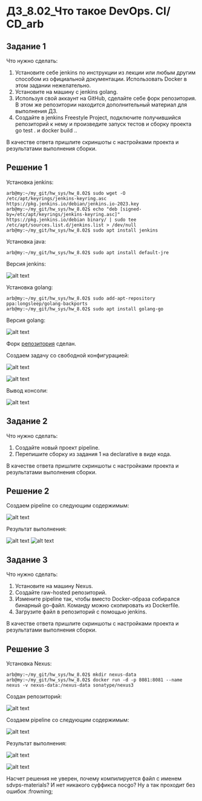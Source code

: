 # **ДЗ_8.02_Что такое DevOps. СI/СD_arb**


## Задание 1

Что нужно сделать:

1. Установите себе jenkins по инструкции из лекции или любым другим способом из официальной документации. Использовать Docker в этом задании нежелательно.
2. Установите на машину с jenkins golang.
3. Используя свой аккаунт на GitHub, сделайте себе форк репозитория. В этом же репозитории находится дополнительный материал для выполнения ДЗ.
4. Создайте в jenkins Freestyle Project, подключите получившийся репозиторий к нему и произведите запуск тестов и сборку проекта go test . и docker build ..

В качестве ответа пришлите скриншоты с настройками проекта и результатами выполнения сборки.

## Решение 1

Установка jenkins:

```
arb@my:~/my_git/hw_sys/hw_8.02$ sudo wget -O /etc/apt/keyrings/jenkins-keyring.asc https://pkg.jenkins.io/debian/jenkins.io-2023.key
arb@my:~/my_git/hw_sys/hw_8.02$ echo "deb [signed-by=/etc/apt/keyrings/jenkins-keyring.asc]" https://pkg.jenkins.io/debian binary/ | sudo tee  /etc/apt/sources.list.d/jenkins.list > /dev/null
arb@my:~/my_git/hw_sys/hw_8.02$ sudo apt install jenkins
```

Установка java:

```
arb@my:~/my_git/hw_sys/hw_8.02$ sudo apt install default-jre
```

Версия jenkins:

![alt text](arch/image.png)

Установка golang:

```
arb@my:~/my_git/hw_sys/hw_8.02$ sudo add-apt-repository ppa:longsleep/golang-backports
arb@my:~/my_git/hw_sys/hw_8.02$ sudo apt install golang-go
```

Версия golang:

![alt text](arch/image-1.png)

Форк [репозитория](https://github.com/netology-code/sdvps-materials.git) сделан.

Создаем задачу со свободной конфигурацией:

![alt text](arch/image-2.png)

![alt text](arch/arch/image-3.png)

Вывод консоли:

![alt text](arch/image-4.png)


## Задание 2

Что нужно сделать:

1. Создайте новый проект pipeline.
2. Перепишите сборку из задания 1 на declarative в виде кода.

В качестве ответа пришлите скриншоты с настройками проекта и результатами выполнения сборки.

## Решение 2

Создаем pipeline со следующим содержимым:

![alt text](arch/image-5.png)

Результат выполнения:

![alt text](arch/image-6.png)
![alt text](arch/image-7.png)


## Задание 3

Что нужно сделать:

1. Установите на машину Nexus.
2. Создайте raw-hosted репозиторий.
3. Измените pipeline так, чтобы вместо Docker-образа собирался бинарный go-файл. Команду можно скопировать из Dockerfile.
4. Загрузите файл в репозиторий с помощью jenkins.

В качестве ответа пришлите скриншоты с настройками проекта и результатами выполнения сборки.

## Решение 3

Установка Nexus:

```
arb@my:~/my_git/hw_sys/hw_8.02$ mkdir nexus-data
arb@my:~/my_git/hw_sys/hw_8.02$ docker run -d -p 8081:8081 --name nexus -v nexus-data:/nexus-data sonatype/nexus3
```

Создан репозиторий:

![alt text](arch/image-9.png)

Создаем pipeline со следующим содержимым:

![alt text](arch/image-8.png)

Результат выполнения:

![alt text](arch/image-10.png)

![alt text](arch/image-11.png)

Насчет решения не уверен, почему компилируется файл с именем sdvps-materials? И нет никакого суффикса nocgo? Ну а так проходит без ошибок :frowning;